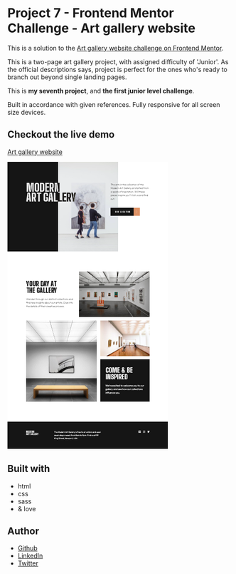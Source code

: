 # Project 7 - Frontend Mentor Challenge - Art gallery website

This is a solution to the [Art gallery website challenge on Frontend Mentor](https://www.frontendmentor.io/challenges/art-gallery-website-yVdrZlxyA).

This is a two-page art gallery project, with assigned difficulty of 'Junior'. As the official descriptions says, project is perfect for the ones who's ready to branch out beyond single landing pages.

This is **my seventh project**, and **the first junior level challenge**.

Built in accordance with given references. Fully responsive for all screen size devices.

## Checkout the live demo

[Art gallery website](https://peac-h.github.io/7_Art-Gallery-Website/)

![Art gallery website](https://raw.githubusercontent.com/Peac-h/7_Art-Gallery-Website/main/Screenshot.png)

## Built with

- html
- css
- sass
- & love

## Author

- [Github](https://github.com/Peac-h)
- [LinkedIn](https://www.linkedin.com/in/tamta-lomidze-b336b9266/)
- [Twitter](https://twitter.com/p6eac_h)
